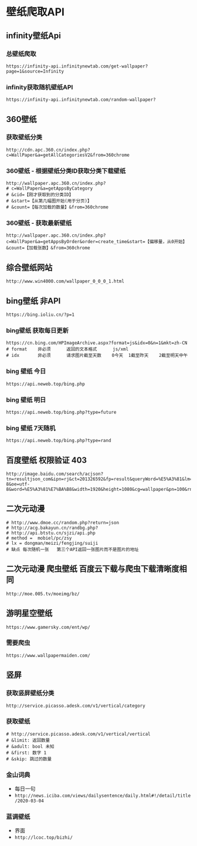 # 壁纸爬取API

## infinity壁纸Api

### 总壁纸爬取

```shell
https://infinity-api.infinitynewtab.com/get-wallpaper?page=1&source=Infinity
```

### infinity获取随机壁纸API

```shell
https://infinity-api.infinitynewtab.com/random-wallpaper?
```

## 360壁纸

### 获取壁纸分类

```shell
http://cdn.apc.360.cn/index.php?c=WallPaper&a=getAllCategoriesV2&from=360chrome
```

### 360壁纸 - 根据壁纸分类ID获取分类下载壁纸

```shell
http://wallpaper.apc.360.cn/index.php?
# c=WallPaper&a=getAppsByCategory
# &cid=【刚才获取到的分类ID】
# &start=【从第几幅图开始(用于分页)】
# &count=【每次加载的数量】&from=360chrome
```

### 360壁纸 - 获取最新壁纸

```shell
http://wallpaper.apc.360.cn/index.php?c=WallPaper&a=getAppsByOrder&order=create_time&start=【偏移量，从0开始】&count=【加载张数】&from=360chrome
```

## 综合壁纸网站

```shell
http://www.win4000.com/wallpaper_0_0_0_1.html
```

## bing壁纸  非API

```shell
https://bing.ioliu.cn/?p=1
```

### bing壁纸 获取每日更新

```shell
https://cn.bing.com/HPImageArchive.aspx?format=js&idx=0&n=1&mkt=zh-CN
# format    非必须      返回的文本格式      js/xml
# idx       非必须      请求图片截至天数    0今天  1截至昨天    2截至明天中午
```

### bing 壁纸 今日

```shell
https://api.neweb.top/bing.php
```

### bing 壁纸 明日

```shell
https://api.neweb.top/bing.php?type=future
```

### bing 壁纸 7天随机

```shell
https://api.neweb.top/bing.php?type=rand
```

## 百度壁纸    权限验证 403

```shell
http://image.baidu.com/search/acjson?tn=resultjson_com&ipn=rj&ct=201326592&fp=result&queryWord=%E5%A3%81&lm=-1&ie=utf-8&oe=utf-8&word=%E5%A3%81%E7%BA%B8&width=1920&height=1080&cg=wallpaper&pn=100&rn=1
```

## 二次元动漫

```shell
# http://www.dmoe.cc/random.php?return=json
# http://acg.bakayun.cn/randbg.php?
# http://api.btstu.cn/sjzi/api.php
# method =  mobiel/pc/zsy
# lx = dongman/meizi/fengjing/suiji
# 缺点 每次随机一张   第三个API返回一张图片而不是图片的地址
```

## 二次元动漫   爬虫壁纸    百度云下载与爬虫下载清晰度相同

```shell
http://moe.005.tv/moeimg/bz/
```

## 游明星空壁纸

```shell
https://www.gamersky.com/ent/wp/
```

### 需要爬虫

```shell
https://www.wallpapermaiden.com/
```

## 竖屏

### 获取竖屏壁纸分类

```shell
http://service.picasso.adesk.com/v1/vertical/category
```

### 获取壁纸

```shell
# http://service.picasso.adesk.com/v1/vertical/vertical
# &limit: 返回数量
# &adult: bool 未知
# &first: 数字 1
# &skip: 跳过的数量
```

### 金山词典

- 每日一句
- `http://news.iciba.com/views/dailysentence/daily.html#!/detail/title/2020-03-04`

### 蓝调壁纸

- 界面
- `http://lcoc.top/bizhi/`
